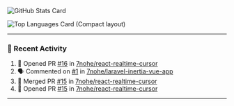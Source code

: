 ![GitHub Stats Card](https://github-readme-stats.vercel.app/api?username=7nohe&count_private=true&theme=react)

![Top Languages Card (Compact layout)](https://github-readme-stats.vercel.app/api/top-langs/?username=7nohe&layout=compact&theme=react)

---

### :koala: Recent Activity

<!--START_SECTION:activity-->
1. 💪 Opened PR [#16](https://github.com/7nohe/react-realtime-cursor/pull/16) in [7nohe/react-realtime-cursor](https://github.com/7nohe/react-realtime-cursor)
2. 🗣 Commented on [#1](https://github.com/7nohe/laravel-inertia-vue-app/issues/1) in [7nohe/laravel-inertia-vue-app](https://github.com/7nohe/laravel-inertia-vue-app)
3. 🎉 Merged PR [#15](https://github.com/7nohe/react-realtime-cursor/pull/15) in [7nohe/react-realtime-cursor](https://github.com/7nohe/react-realtime-cursor)
4. 💪 Opened PR [#15](https://github.com/7nohe/react-realtime-cursor/pull/15) in [7nohe/react-realtime-cursor](https://github.com/7nohe/react-realtime-cursor)
<!--END_SECTION:activity-->

---
